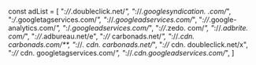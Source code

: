 const adList = [
    "*://*.doubleclick.net/*",
    "*://*.googlesyndication. .com/*",
    "*:/*.googletagservices.com/*",
    "*://*.googleadservices.com/*",
    "*://*.google-analytics.com/*",
    "*:/*.googleadservices.com/*",
    "*://*.zedo. com/*",
    "*://*.adbrite. com/*",
    "*://*.adbureau.net/e",
    "*://* carbonads.net/*",
    "*://*.cdn. carbonads.com/**,
    "*://*. cdn. carbonads.net/*",
    "*://* cdn. doubleclick.net/x",
    "*://* cdn. googletagservices.com/*",
     "*://*.cdn.googleadservices.com/*",
]